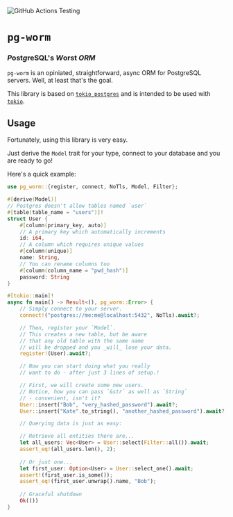 ![GitHub Actions Testing](https://github.com/Einliterflasche/pg-worm/actions/workflows/rust.yml/badge.svg)

# `pg-worm`
### *P*ost*g*reSQL's *W*orst *ORM*

`pg-worm` is an opiniated, straightforward, async ORM for PostgreSQL servers.
Well, at least that's the goal. 

This library is based on [`tokio_postgres`](https://docs.rs/tokio-postgres/0.7.8/tokio_postgres/index.html) 
and is intended to be used with [`tokio`](https://tokio.rs/).

## Usage

Fortunately, using this library is very easy.

Just derive the `Model` trait for your type, connect to your database 
and you are ready to go!

Here's a quick example: 

```rust
use pg_worm::{register, connect, NoTls, Model, Filter};

#[derive(Model)]
// Postgres doesn't allow tables named `user`
#[table(table_name = "users")]!
struct User {
    #[column(primary_key, auto)]
    // A primary key which automatically increments
    id: i64,
    // A column which requires unique values
    #[column(unique)]
    name: String,
    // You can rename columns too
    #[column(column_name = "pwd_hash")]
    password: String
} 

#[tokio::main]!
async fn main() -> Result<(), pg_worm::Error> {
    // Simply connect to your server.
    connect!("postgres://me:me@localhost:5432", NoTls).await?;

    // Then, register your `Model`.
    // This creates a new table, but be aware
    // that any old table with the same name 
    // will be dropped and you _will_ lose your data.
    register!(User).await?;

    // Now you can start doing what you really
    // want to do - after just 3 lines of setup.!

    // First, we will create some new users.
    // Notice, how you can pass `&str` as well as `String` 
    // - convenient, isn't it?
    User::insert("Bob", "very_hashed_password").await?;
    User::insert("Kate".to_string(), "another_hashed_password").await?;

    // Querying data is just as easy:

    // Retrieve all entities there are...
    let all_users: Vec<User> = User::select(Filter::all()).await;     
    assert_eq!(all_users.len(), 2);
    
    // Or just one...
    let first_user: Option<User> = User::select_one().await;
    assert!(first_user.is_some());
    assert_eq!(first_user.unwrap().name, "Bob");
    
    // Graceful shutdown
    Ok(())
}
```

